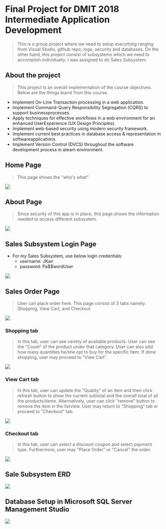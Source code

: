 # Final Project for DMIT 2018 Intermediate Application Development

> This is a group project where we need to setup everything ranging from Visual Studio, github repo, logo, security and databases. On the other hand, this project consist of subsystems which we need to accomplish individually. I was assigned to do Sales Subsystem.

## About the project

> This project is an overall implementation of the course objectives. Below are the things learnt from this course.

- Implement On-Line Transaction processing in a web application.
- Implement Command-Query Responsibility Segregation (CQRS) to support businessprocesses.
- Apply techniques for effective workflows in a web environment for an enhanced UserExperience (UX Design Principles).
- Implement web-based security using modern security framework.
- Implement current best practices in database access & representation in softwareapplications.
- Implement Version Control (DVCS) throughout the software development process in ateam environment.

## Home Page

> This page shows the "who's what"

![](img/homepage.PNG)

## About Page

> Since security of this app is in place, this page shows the information needed to access different subsystem.

![](img/about.PNG)

## Sales Subsystem Login Page

- For my Sales Subsystem, use below login credentials:
  - username: JKan
  - password: Pa$$wordUser

![](img/sale-login.PNG)

## Sales Order Page

> User can place order here. This page consist of 3 tabs namely: Shopping, View Cart, and Checkout

![](img/sales-order.PNG)

### Shopping tab

> In this tab, user can see variety of available products. User can see the "Count" of the product under that category. User can also add how many quantities he/she opt to buy for the specific item. If done shopping, user may proceed to "View Cart".

![](img/shopping.PNG)

### View Cart tab

> In this tab, user can update the "Quatity" of an item and then click refresh button to show the current subtotal and the overall total of all the products/items. Alternatively, user can click "remove" button to remove the item in the listview. User may return to "Shopping" tab or proceed to "Checkout" tab.

![](img/view-cart.PNG)

### Checkout tab

> In this tab, user can select a discount coupon and select payment type. Furthermore, user may "Place Order" or "Cancel" the order.

![](img/checkout.PNG)

## Sale Subsystem ERD

![](img/sale-erd.PNG)

## Database Setup in Microsoft SQL Server Management Studio

![](img/database.PNG)
